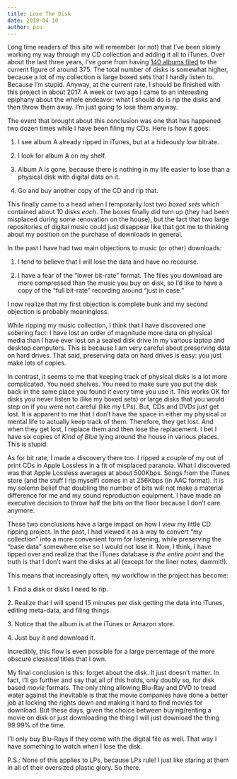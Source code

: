 ```yaml
---
title: Lose The Disk
date: 2010-04-10
author: psu
---
```


Long time readers of this site will remember (or not) that I&#8217;ve been slowly working my way through my CD collection and adding it all to iTunes. Over about the last three years, I&#8217;ve gone from having <a href="http://mutable-states.com/itunes-rules.html">140 albums filed</a> to the current figure of around 375. The total number of disks is somewhat higher, because a lot of my collection is large boxed sets that I hardly listen to. Because I&#8217;m stupid. Anyway, at the current rate, I should be finished with this project in about 2017. A week or two ago I came to an interesting epiphany about the whole endeavor: what I should do is rip the disks and then throw them away. I&#8217;m just going to lose them anyway.<br />
<span id="more-2421"></span></p>
<p>The event that brought about this conclusion was one that has happened two dozen times while I have been filing my CDs. Here is how it goes:</p>

1. I see album A already ripped in iTunes, but at a hideously low bitrate.</p>

2. I look for album A on my shelf.</p>

3. Album A is gone, because there is nothing in my life easier to lose than a physical disk with digital data on it.

4. Go and buy another copy of the CD and rip that.

<p>This finally came to a head when I temporarily lost two <em>boxed sets</em> which contained about 10 disks <em>each</em>. The boxes finally did turn up (they had been misplaced during some renovation on the house), but the fact that two large repositories of digital music could just disappear like that got me to thinking about my position on the purchase of downloads in general.</p>

<p>In the past I have had two main objections to music (or other) downloads:</p>

1. I tend to believe that I will lose the data and have no recourse.</p>

2. I have a fear of the &#8220;lower bit-rate&#8221; format. The files you download are more compressed than the music you buy on disk, so I&#8217;d like to have a copy of the &#8220;full bit-rate&#8221; recording around &#8220;just in case.&#8221;

<p>I now realize that my first objection is complete bunk and my second objection is probably meaningless.</p>
<p>While ripping my music collection, I think that I have discovered one sobering fact: I have lost an order of magnitude more data on physical media than I have ever lost on a sealed disk drive in my various laptop and desktop computers. This is because I am very careful about preserving data on hard drives. That said, preserving data on hard drives is easy: you just make lots of copies.</p>
<p>In contrast, it seems to me that keeping track of physical disks is a lot more complicated. You need shelves. You need to make sure you put the disk back in the same place you found it every time you use it. This works OK for disks you never listen to (like my boxed sets) or large disks that you would step on if you were not careful (like my LPs). But, CDs and DVDs just get lost. It is apparent to me that I don&#8217;t have the space in either my physical or mental life to actually keep track of them. Therefore, they get lost. And when they get lost, I replace them and then lose the replacement. I bet I have six copies of <em>Kind of Blue</em> lying around the house in various places. This is stupid.</p>
<p>As for bit rate, I made a discovery there too. I ripped a couple of my out of print CDs in Apple Lossless in a fit of misplaced paranoia. What I discovered was that Apple Lossless averages at about 500Kbps. Songs from the iTunes store (and the stuff I rip myself) comes in at 256Kbps (in AAC format). It is my solemn belief that doubling the number of bits will not make a material difference for me and my sound reproduction equipment. I have made an executive decision to throw half the bits on the floor because I don&#8217;t care anymore.</p>
<p>These two conclusions have a large impact on how I view my little CD ripping project. In the past, I had viewed it as a way to convert &#8220;my collection&#8221; into a more convenient form for listening, while preserving the &#8220;base data&#8221; somewhere else so I would not lose it. Now, I think, I have tipped over and realize that the iTunes database <em>is the entire point</em> and the truth is that I don&#8217;t want the disks at all (except for the liner notes, dammit!).</p>
<p>This means that increasingly often, my workflow in the project has become:</p>
<p>1. Find a disk or disks I need to rip.</p>
<p>2. Realize that I will spend 15 minutes per disk getting the data into iTunes, editing meta-data, and filing things.</p>
<p>3. Notice that the album is at the iTunes or Amazon store.</p>
<p>4. Just buy it and download it.</p>
<p>Incredibly, this flow is even possible for a large percentage of the more obscure <em>classical</em> titles that I own.</p>
<p>My final conclusion is this: forget about the disk. It just doesn&#8217;t matter. In fact, I&#8217;ll go further and say that all of this holds, only doubly so, for disk based <em>movie</em> formats. The only thing allowing Blu-Ray and DVD to tread water against the inevitable is that the movie companies have done a better job at locking the rights down and making it hard to find movies for download. But these days, given the choice between buying/renting a movie on disk or just downloading the thing I will just download the thing 99.99% of the time. </p>
<p>I&#8217;ll only buy Blu-Rays if they come with the digital file as well. That way I have something to watch when I lose the disk.</p>
<p>P.S.: None of this applies to LPs, because LPs rule! I just like staring at them in all of their oversized plastic glory. So there.</p>